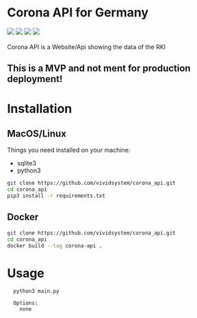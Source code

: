 # Corona API for Germany
<img src="https://img.shields.io/github/repo-size/vividsystem/corona_api?style=for-the-badge"></img> <img src="https://img.shields.io/github/languages/count/vividsystem/corona_api?style=for-the-badge"></img> <img src="https://img.shields.io/github/languages/top/vividsystem/corona_api?style=for-the-badge"></img> <img src="https://img.shields.io/tokei/lines/github/vividsystem/corona_api?style=for-the-badge"></img>
<br><br>
Corona API is a Website/Api showing the data of the RKI


## This is a MVP and not ment for production deployment!


# Installation


## MacOS/Linux
Things you need installed on your machine:
- sqlite3
- python3

```bash
git clone https://github.com/vividsystem/corona_api.git
cd corona_api
pip3 install -r requirements.txt
```

## Docker

```bash
git clone https://github.com/vividsystem/corona_api.git
cd corona_api
docker build --tag corona-api .
```




# Usage
```
  python3 main.py 

  Options:
    none


```
